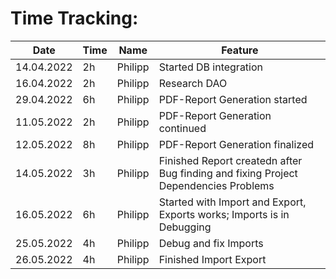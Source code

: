 # Time Tracking:

| Date | Time | Name | Feature |
|---|---|---|---|
|14.04.2022|2h|Philipp|Started DB integration|
|16.04.2022|2h|Philipp|Research DAO|
|29.04.2022|6h|Philipp|PDF-Report Generation started|
|11.05.2022|2h|Philipp|PDF-Report Generation continued|
|12.05.2022|8h|Philipp|PDF-Report Generation finalized|
|14.05.2022|3h|Philipp|Finished Report createdn after Bug finding and fixing Project Dependencies Problems|
|16.05.2022|6h|Philipp|Started with Import and Export, Exports works; Imports is in Debugging|
|25.05.2022|4h|Philipp|Debug and fix Imports|
|26.05.2022|4h|Philipp|Finished Import Export|